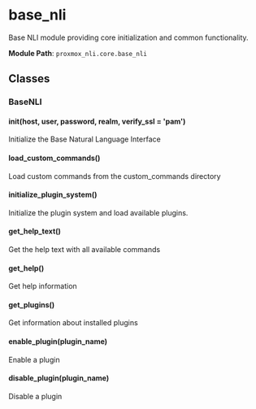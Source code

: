 # base_nli

Base NLI module providing core initialization and common functionality.

**Module Path**: `proxmox_nli.core.base_nli`

## Classes

### BaseNLI

#### __init__(host, user, password, realm, verify_ssl = 'pam')

Initialize the Base Natural Language Interface

#### load_custom_commands()

Load custom commands from the custom_commands directory

#### initialize_plugin_system()

Initialize the plugin system and load available plugins.

#### get_help_text()

Get the help text with all available commands

#### get_help()

Get help information

#### get_plugins()

Get information about installed plugins

#### enable_plugin(plugin_name)

Enable a plugin

#### disable_plugin(plugin_name)

Disable a plugin

